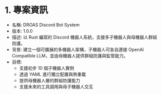 # 1. 專案資訊

- 名稱: DROAS Discord Bot System
- 版本: 1.0.0
- 描述: 以 Rust 編寫的 Discord 機器人系統，支援多子機器人與母機器人群組防護。
- 背景: 建立一個可擴展的多機器人架構，子機器人可各自連接 OpenAI Compatible LLM，並由母機器人提供群組防護與監管能力。
- 目標:
  - 支援初步 10 個子機器人實例
  - 透過 YAML 進行獨立配置與熱重載
  - 提供母機器人層的群組防護能力
  - 支援未來的工具調用與母子機器人交互

